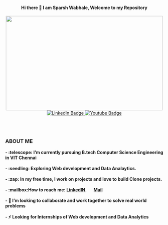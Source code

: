 <h4><b>
<center>
Hi there 👋 
I am Sparsh Wabhale, Welcome to my Repository
</center>
</h4></b>

<div id="header" align="center">
  <img src="https://speed.cy/wp-content/uploads/2022/08/web-developmen-seo.gif" width="500" height ="300"/>
</div>

<div id="badges" align="center">
  <a href="https://www.linkedin.com/in/sparsh-wabhale-0a6696208/">
    <img src="https://img.shields.io/badge/LinkedIn-blue?style=for-the-badge&logo=linkedin&logoColor=white" alt="LinkedIn Badge"/>
  </a>
  <a href="your-youtube-URL">
    <img src="https://img.shields.io/badge/YouTube-red?style=for-the-badge&logo=youtube&logoColor=white" alt="Youtube Badge"/>
  </a>
</div>

<br><br>
<h3><b>ABOUT ME <b></h3>
- :telescope: I’m currently pursuing B.tech Computer Science Engineering in VIT Chennai <br><br>
- :seedling: Exploring Web development and Data Analaytics. <br><br>
- :zap: In my free time, I work on projects and love to build Clone projects.<br><br>
- :mailbox:How to reach me: <a href="https://www.linkedin.com/in/sparsh-wabhale-0a6696208/">
  LinkedIN
  </a> &nbsp;&nbsp;&nbsp;&nbsp;&nbsp;&nbsp; <a href="swabhale@gmail.com"> Mail </a> <br><br>
- 👯 I’m looking to collaborate and work together to solve real world problems<br><br>
- ⚡ Looking for Internships of Web development and Data Analytics <br><br>
<!--
**SparshWabhale/SparshWabhale** is a ✨ _special_ ✨ repository because its `README.md` (this file) appears on your GitHub profile.

Here are some ideas to get you started:

- 🔭 I’m currently working on ...
- 🌱 I’m currently learning ...
- 👯 I’m looking to collaborate on ...
- 🤔 I’m looking for help with ...
- 💬 Ask me about ...
- 📫 How to reach me: ...
- 😄 Pronouns: ...
- ⚡ Fun fact: ...
-->
